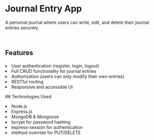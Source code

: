 
   <h1>Journal Entry App</h1>


<p>A personal journal where users can write, edit, and delete their journal entries securely.</p>
<br />

## <p>Features
    
<li>User authentication (register, login, logout)</li>
<li>Full CRUD functionality for journal entries</li>
<li>Authorization (users can only modify their own entries)</li>
<li>RESTful routing</li>
<li>Responsive and accessible UI</li>
</ul>
</p>
<p>
## Technologies Used

<li>Node.js</li>
<li>Express.js</li>
<li>MongoDB & Mongoose</li>
<li>bcrypt for password hashing</li>
<li>express-session for authentication</li>
<li>method-override for PUT/DELETE</li>
</ul>
</p>
